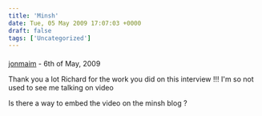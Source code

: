 ```yaml
---
title: 'Minsh'
date: Tue, 05 May 2009 17:07:03 +0000
draft: false
tags: ['Uncategorized']
---
```



#### 
[jonmaim](http://www.jonathanmaim.com "jonathan.maim@gmail.com") - 6th of May, 2009</time>

Thank you a lot Richard for the work you did on this interview !!!  I'm so not used to see me talking on video  
  
Is there a way to embed the video on the minsh blog ?
